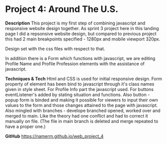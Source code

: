 # Project 4: Around The U.S.

**Description**
This project is my first step of combining javascript and responsive website design together.
As sprint 3 project here in this landing page I did a repsonsive website design, but compared to previous project this had 2 main breakpoints specified - 1280px and mobile viewport 320px.

Design set with the css files with respect to that.

In addition there is a Form which functions with javascript, we are editing Profile Name and Profile Profession elements with the assistance of javascript.

**Techniques & Tech**
Html and CSS is used for initial responsive design.
Form property of element has been bind to javascript through it's class names given in style sheet.
For Profile Info part the javascript used. For buttons eventListener's added by stating situation and functions. Also button - popup form is binded and making it possible for viewers to input their own values to the form and those changes attained to the page with javascript.
Also mingled with branches - develope branched opened, worked over and merged to main. Like the theory had one conflict and had to correct it manually on file. (The file in main branch is deleted and merge repeated to have a proper one.)

**GitHub**
https://namerm.github.io/web_project_4
